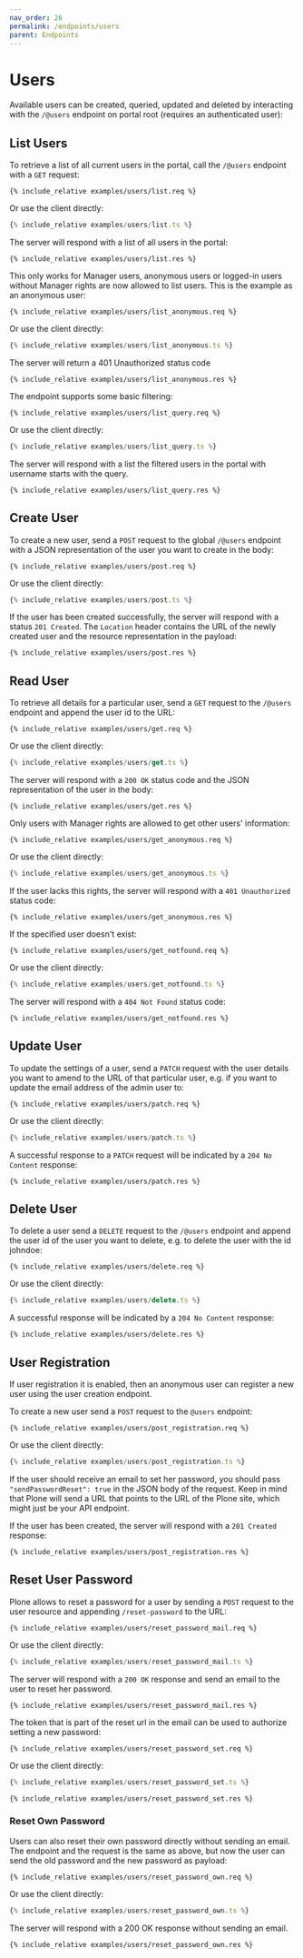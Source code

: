 ```yaml
---
nav_order: 26
permalink: /endpoints/users
parent: Endpoints
---
```


# Users

Available users can be created, queried, updated and deleted by interacting with the `/@users` endpoint on portal root (requires an authenticated user):

## List Users

To retrieve a list of all current users in the portal, call the `/@users` endpoint with a `GET` request:

```http
{% include_relative examples/users/list.req %}
```

Or use the client directly:

```ts
{% include_relative examples/users/list.ts %}
```

The server will respond with a list of all users in the portal:

```http
{% include_relative examples/users/list.res %}
```

This only works for Manager users, anonymous users or logged-in users without Manager rights are now allowed to list users. This is the example as an anonymous user:

```http
{% include_relative examples/users/list_anonymous.req %}
```

Or use the client directly:

```ts
{% include_relative examples/users/list_anonymous.ts %}
```

The server will return a 401 Unauthorized status code

```http
{% include_relative examples/users/list_anonymous.res %}
```

The endpoint supports some basic filtering:

```http
{% include_relative examples/users/list_query.req %}
```

Or use the client directly:

```ts
{% include_relative examples/users/list_query.ts %}
```

The server will respond with a list the filtered users in the portal with username starts with the query.

```http
{% include_relative examples/users/list_query.res %}
```

## Create User

To create a new user, send a `POST` request to the global `/@users` endpoint with a JSON representation of the user you want to create in the body:

```http
{% include_relative examples/users/post.req %}
```

Or use the client directly:

```ts
{% include_relative examples/users/post.ts %}
```

If the user has been created successfully, the server will respond with a status `201 Created`. The `Location` header contains the URL of the newly created user and the resource representation in the payload:

```http
{% include_relative examples/users/post.res %}
```

## Read User

To retrieve all details for a particular user, send a `GET` request to the `/@users` endpoint and append the user id to the URL:

```http
{% include_relative examples/users/get.req %}
```

Or use the client directly:

```ts
{% include_relative examples/users/get.ts %}
```

The server will respond with a `200 OK` status code and the JSON representation of the user in the body:

```http
{% include_relative examples/users/get.res %}
```

Only users with Manager rights are allowed to get other users' information:

```http
{% include_relative examples/users/get_anonymous.req %}
```

Or use the client directly:

```ts
{% include_relative examples/users/get_anonymous.ts %}
```

If the user lacks this rights, the server will respond with a `401 Unauthorized` status code:

```http
{% include_relative examples/users/get_anonymous.res %}
```

If the specified user doesn't exist:

```http
{% include_relative examples/users/get_notfound.req %}
```

Or use the client directly:

```ts
{% include_relative examples/users/get_notfound.ts %}
```

The server will respond with a `404 Not Found` status code:

```http
{% include_relative examples/users/get_notfound.res %}
```

## Update User

To update the settings of a user, send a `PATCH` request with the user details you want to amend to the URL of that particular user, e.g. if you want to update the email address of the admin user to:

```http
{% include_relative examples/users/patch.req %}
```

Or use the client directly:

```ts
{% include_relative examples/users/patch.ts %}
```

A successful response to a `PATCH` request will be indicated by a `204 No Content` response:

```http
{% include_relative examples/users/patch.res %}
```

## Delete User

To delete a user send a `DELETE` request to the `/@users` endpoint and append the user id of the user you want to delete, e.g. to delete the user with the id johndoe:

```http
{% include_relative examples/users/delete.req %}
```

Or use the client directly:

```ts
{% include_relative examples/users/delete.ts %}
```

A successful response will be indicated by a `204 No Content` response:

```http
{% include_relative examples/users/delete.res %}
```

## User Registration

If user registration it is enabled, then an anonymous user can register a new user using the user creation endpoint.

To create a new user send a `POST` request to the `@users` endpoint:

```http
{% include_relative examples/users/post_registration.req %}
```

Or use the client directly:

```ts
{% include_relative examples/users/post_registration.ts %}
```

If the user should receive an email to set her password, you should pass `"sendPasswordReset": true` in the JSON body of the request. Keep in mind that Plone will send a URL that points to the URL of the Plone site, which might just be your API endpoint.

If the user has been created, the server will respond with a `201 Created` response:

```http
{% include_relative examples/users/post_registration.res %}
```

## Reset User Password

Plone allows to reset a password for a user by sending a `POST` request to the user resource and appending `/reset-password` to the URL:

```http
{% include_relative examples/users/reset_password_mail.req %}
```

Or use the client directly:

```ts
{% include_relative examples/users/reset_password_mail.ts %}
```

The server will respond with a `200 OK` response and send an email to the user to reset her password.

```http
{% include_relative examples/users/reset_password_mail.res %}
```

The token that is part of the reset url in the email can be used to authorize setting a new password:

```http
{% include_relative examples/users/reset_password_set.req %}
```

Or use the client directly:

```ts
{% include_relative examples/users/reset_password_set.ts %}
```

```http
{% include_relative examples/users/reset_password_set.res %}
```

### Reset Own Password

Users can also reset their own password directly without sending an email. The endpoint and the request is the same as above, but now the user can send the old password and the new password as payload:

```http
{% include_relative examples/users/reset_password_own.req %}
```

Or use the client directly:

```ts
{% include_relative examples/users/reset_password_own.ts %}
```

The server will respond with a 200 OK response without sending an email.

```http
{% include_relative examples/users/reset_password_own.res %}
```
